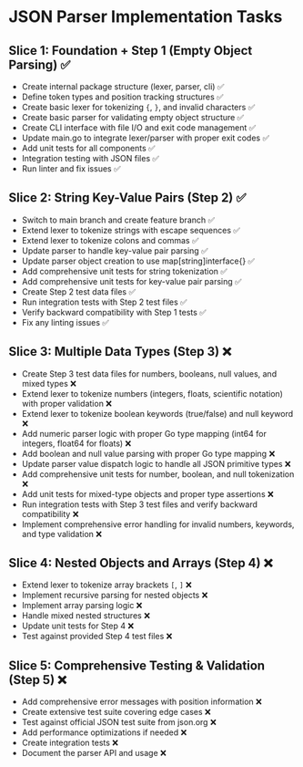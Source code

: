 # JSON Parser Implementation Tasks

## Slice 1: Foundation + Step 1 (Empty Object Parsing) ✅
- Create internal package structure (lexer, parser, cli) ✅
- Define token types and position tracking structures ✅
- Create basic lexer for tokenizing `{`, `}`, and invalid characters ✅
- Create basic parser for validating empty object structure ✅  
- Create CLI interface with file I/O and exit code management ✅
- Update main.go to integrate lexer/parser with proper exit codes ✅
- Add unit tests for all components ✅
- Integration testing with JSON files ✅
- Run linter and fix issues ✅

## Slice 2: String Key-Value Pairs (Step 2) ✅  
- Switch to main branch and create feature branch ✅
- Extend lexer to tokenize strings with escape sequences ✅
- Extend lexer to tokenize colons and commas ✅ 
- Update parser to handle key-value pair parsing ✅
- Update parser object creation to use map[string]interface{} ✅
- Add comprehensive unit tests for string tokenization ✅
- Add comprehensive unit tests for key-value pair parsing ✅
- Create Step 2 test data files ✅
- Run integration tests with Step 2 test files ✅
- Verify backward compatibility with Step 1 tests ✅
- Fix any linting issues ✅

## Slice 3: Multiple Data Types (Step 3) ❌
- Create Step 3 test data files for numbers, booleans, null values, and mixed types ❌
- Extend lexer to tokenize numbers (integers, floats, scientific notation) with proper validation ❌
- Extend lexer to tokenize boolean keywords (true/false) and null keyword ❌
- Add numeric parser logic with proper Go type mapping (int64 for integers, float64 for floats) ❌
- Add boolean and null value parsing with proper Go type mapping ❌
- Update parser value dispatch logic to handle all JSON primitive types ❌
- Add comprehensive unit tests for number, boolean, and null tokenization ❌
- Add unit tests for mixed-type objects and proper type assertions ❌
- Run integration tests with Step 3 test files and verify backward compatibility ❌
- Implement comprehensive error handling for invalid numbers, keywords, and type validation ❌

## Slice 4: Nested Objects and Arrays (Step 4) ❌
- Extend lexer to tokenize array brackets `[`, `]` ❌
- Implement recursive parsing for nested objects ❌
- Implement array parsing logic ❌
- Handle mixed nested structures ❌
- Update unit tests for Step 4 ❌
- Test against provided Step 4 test files ❌

## Slice 5: Comprehensive Testing & Validation (Step 5) ❌
- Add comprehensive error messages with position information ❌
- Create extensive test suite covering edge cases ❌
- Test against official JSON test suite from json.org ❌
- Add performance optimizations if needed ❌
- Create integration tests ❌
- Document the parser API and usage ❌

